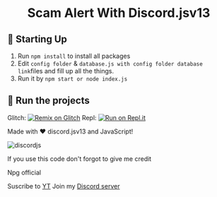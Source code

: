 <h1 align="center"> Scam Alert With Discord.jsv13 </h1>

## 📝 Starting Up
1. Run `npm install` to install all packages 
2. Edit `config folder` & `database.js with config folder database link`files and fill up all the things.
3. Run it by `npm start or node index.js`

## 💨 Run the projects
Glitch: [![Remix on Glitch](https://cdn.glitch.com/2703baf2-b643-4da7-ab91-7ee2a2d00b5b%2Fremix-button.svg)](https://glitch.com/edit/#!/import/github/Wumpuspro/Scam-alert-bot)
Repl: [![Run on Repl.it](https://repl.it/badge/github/Wumpuspro/Scam-alert-bot)](https://repl.it/github/Wumpuspro/Scam-alert-bot)


Made with  ❤️ discord.jsv13 and JavaScript!


![discordjs](https://user-images.githubusercontent.com/86592522/129449148-f6e82346-9180-4d99-b793-bd7c008ccd2e.jpg)

If you use this code don't forgot to give me credit 

Npg official

Suscribe to [YT](https://youtube.com/NPGARMY/)
Join my [Discord server](https://discord.gg/UA6sSqKXpZ/)

